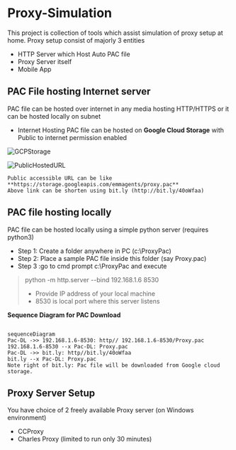 # Proxy-Simulation
This project is collection of tools which assist simulation of proxy setup at home. 
Proxy setup consist of majorly 3 entities
- HTTP Server which Host Auto PAC file
- Proxy Server itself 
- Mobile App

## PAC File hosting Internet server
PAC file can be hosted over internet in any media hosting HTTP/HTTPS or it can be hosted locally on subnet
- Internet Hosting 
PAC file can be hosted on **Google Cloud Storage** with Public to internet permission enabled

![GCPStorage](https://user-images.githubusercontent.com/11830986/229266448-e560b0b1-e727-4a7a-8398-1606babc0adf.JPG)

![PublicHostedURL](https://user-images.githubusercontent.com/11830986/229266528-80487e07-a621-4047-98e2-ca902b2ad66b.JPG)
```
Public accessible URL can be like **https://storage.googleapis.com/emmagents/proxy.pac**
Above link can be shorten using bit.ly (http://bit.ly/40oWfaa)
```
## PAC file hosting locally 
PAC file can be hosted locally using a simple python server (requires python3)
- Step 1: Create a folder anywhere in PC (c:\ProxyPac)
- Step 2: Place a sample PAC file inside this folder (say Proxy.pac)
- Step 3 :go to cmd prompt c:\ProxyPac and execute 
> python -m http.server --bind 192.168.1.6 8530
> - Provide IP address of your local machine
> - 8530 is local port where this server listens

**Sequence Diagram for PAC Download**
```mermaid

sequenceDiagram
Pac-DL ->> 192.168.1.6-8530: http// 192.168.1.6-8530/Proxy.pac
192.168.1.6-8530 --x Pac-DL: Proxy.pac
Pac-DL ->> bit.ly: http//bit.ly/40oWfaa
bit.ly --x Pac-DL: Proxy.pac
Note right of bit.ly: Pac file will be downloaded from Google cloud storage.

```

## Proxy Server Setup
You have choice of 2 freely available Proxy server (on Windows environment) 
- CCProxy 
- Charles Proxy (limited to run only 30 minutes)
